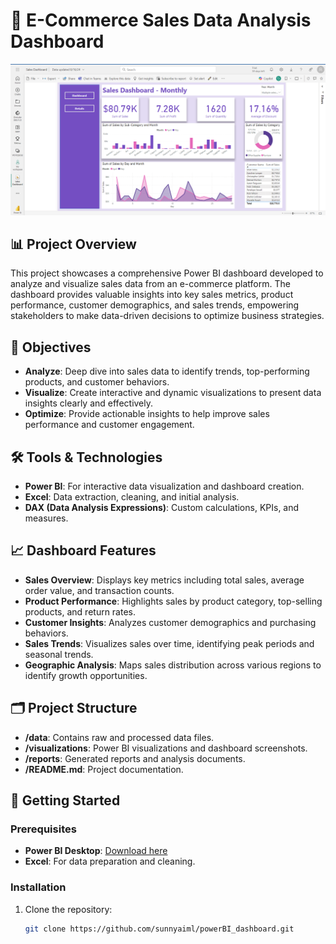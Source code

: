 # 🛒 E-Commerce Sales Data Analysis Dashboard

![Power BI Dashboard](./sales.png)

## 📊 Project Overview

This project showcases a comprehensive Power BI dashboard developed to analyze and visualize sales data from an e-commerce platform. The dashboard provides valuable insights into key sales metrics, product performance, customer demographics, and sales trends, empowering stakeholders to make data-driven decisions to optimize business strategies.

## 🎯 Objectives

- **Analyze**: Deep dive into sales data to identify trends, top-performing products, and customer behaviors.
- **Visualize**: Create interactive and dynamic visualizations to present data insights clearly and effectively.
- **Optimize**: Provide actionable insights to help improve sales performance and customer engagement.

## 🛠 Tools & Technologies

- **Power BI**: For interactive data visualization and dashboard creation.
- **Excel**: Data extraction, cleaning, and initial analysis.
- **DAX (Data Analysis Expressions)**: Custom calculations, KPIs, and measures.

## 📈 Dashboard Features

- **Sales Overview**: Displays key metrics including total sales, average order value, and transaction counts.
- **Product Performance**: Highlights sales by product category, top-selling products, and return rates.
- **Customer Insights**: Analyzes customer demographics and purchasing behaviors.
- **Sales Trends**: Visualizes sales over time, identifying peak periods and seasonal trends.
- **Geographic Analysis**: Maps sales distribution across various regions to identify growth opportunities.

## 🗂 Project Structure

- **/data**: Contains raw and processed data files.
- **/visualizations**: Power BI visualizations and dashboard screenshots.
- **/reports**: Generated reports and analysis documents.
- **/README.md**: Project documentation.

## 🚀 Getting Started

### Prerequisites

- **Power BI Desktop**: [Download here](https://powerbi.microsoft.com/en-us/desktop/)
- **Excel**: For data preparation and cleaning.

### Installation

1. Clone the repository:
   ```bash
   git clone https://github.com/sunnyaiml/powerBI_dashboard.git
